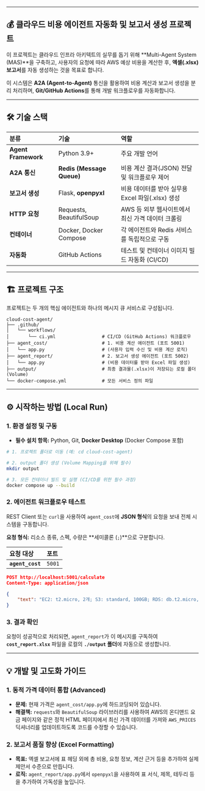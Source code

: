 -----

## 💰 클라우드 비용 에이전트 자동화 및 보고서 생성 프로젝트

이 프로젝트는 클라우드 인프라 아키텍트의 실무를 돕기 위해 \*\*Multi-Agent System (MAS)\*\*을 구축하고, 사용자의 요청에 따라 AWS 예상 비용을 계산한 후, **엑셀(.xlsx) 보고서**를 자동 생성하는 것을 목표로 합니다.

이 시스템은 **A2A (Agent-to-Agent)** 통신을 활용하여 비용 계산과 보고서 생성을 분리 처리하며, **Git/GitHub Actions**를 통해 개발 워크플로우를 자동화합니다.

-----

## 🛠️ 기술 스택

| 분류 | 기술 | 역할 |
| :--- | :--- | :--- |
| **Agent Framework** | Python 3.9+ | 주요 개발 언어 |
| **A2A 통신** | **Redis (Message Queue)** | 비용 계산 결과(JSON) 전달 및 워크플로우 제어 |
| **보고서 생성** | Flask, **openpyxl** | 비용 데이터를 받아 실무용 Excel 파일(.xlsx) 생성 |
| **HTTP 요청** | Requests, BeautifulSoup | AWS 등 외부 웹사이트에서 최신 가격 데이터 크롤링 |
| **컨테이너** | Docker, Docker Compose | 각 에이전트와 Redis 서비스를 독립적으로 구동 |
| **자동화** | GitHub Actions | 테스트 및 컨테이너 이미지 빌드 자동화 (CI/CD) |

-----

## 🏗️ 프로젝트 구조

프로젝트는 두 개의 핵심 에이전트와 하나의 메시지 큐 서비스로 구성됩니다.

```
cloud-cost-agent/
├── .github/
│   └── workflows/
│       └── ci.yml                 # CI/CD (GitHub Actions) 워크플로우
├── agent_cost/                    # 1. 비용 계산 에이전트 (포트 5001)
│   └── app.py                     # (사용자 입력 수신 및 비용 계산 로직)
├── agent_report/                  # 2. 보고서 생성 에이전트 (포트 5002)
│   └── app.py                     # (비용 데이터를 받아 Excel 파일 생성)
├── output/                        # 최종 결과물(.xlsx)이 저장되는 로컬 폴더 (Volume)
└── docker-compose.yml             # 모든 서비스 정의 파일
```

-----

## ⚙️ 시작하는 방법 (Local Run)

### 1\. 환경 설정 및 구동

  * **필수 설치 항목:** Python, Git, **Docker Desktop** (Docker Compose 포함)

<!-- end list -->

```bash
# 1. 프로젝트 폴더로 이동 (예: cd cloud-cost-agent)

# 2. output 폴더 생성 (Volume Mapping을 위해 필수)
mkdir output

# 3. 모든 컨테이너 빌드 및 실행 (CI/CD를 위한 필수 과정)
docker compose up --build
```

### 2\. 에이전트 워크플로우 테스트

REST Client 또는 `curl`을 사용하여 `agent_cost`에 **JSON 형식**의 요청을 보내 전체 시스템을 구동합니다.

**요청 형식:** 리소스 종류, 스펙, 수량은 \*\*세미콜론 (`;`)\*\*으로 구분합니다.

| 요청 대상 | 포트 |
| :--- | :--- |
| **`agent_cost`** | `5001` |

```json
POST http://localhost:5001/calculate
Content-Type: application/json

{
    "text": "EC2: t2.micro, 2개; S3: standard, 100GB; RDS: db.t2.micro, 1개"
}
```

### 3\. 결과 확인

요청이 성공적으로 처리되면, `agent_report`가 이 메시지를 구독하여 **`cost_report.xlsx`** 파일을 로컬의 **`./output` 폴더**에 자동으로 생성합니다.

-----

## 💡 개발 및 고도화 가이드

### 1\. 동적 가격 데이터 통합 (Advanced)

  * **문제:** 현재 가격은 `agent_cost/app.py`에 하드코딩되어 있습니다.
  * **해결책:** `requests`와 `BeautifulSoup` 라이브러리를 사용하여 AWS의 온디맨드 요금 페이지와 같은 정적 HTML 페이지에서 최신 가격 데이터를 가져와 `AWS_PRICES` 딕셔너리를 업데이트하도록 코드를 수정할 수 있습니다.

### 2\. 보고서 품질 향상 (Excel Formatting)

  * **목표:** 엑셀 보고서에 표 헤딩 외에 총 비용, 요청 정보, 계산 근거 등을 추가하여 실제 제안서 수준으로 만듭니다.
  * **로직:** `agent_report/app.py`에서 `openpyxl`을 사용하여 표 서식, 제목, 테두리 등을 추가하여 가독성을 높입니다.
